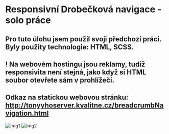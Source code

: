 # Responsivní Drobečková navigace - solo práce
## Pro tuto úlohu jsem použil svoji předchozí práci. Byly použity technologie: HTML, SCSS.
## ! Na webovém hostingu jsou reklamy, tudíž responsivita není stejná, jako když si HTML soubor otevřete sám v prohlížeči.
## Odkaz na statickou webovou stránku: http://tonyyhoserver.kvalitne.cz/breadcrumbNavigation.html
![img1](https://ctrlv.cz/shots/2020/04/16/3xib.png)
![img2](https://ctrlv.cz/shots/2020/04/16/ZeDj.png)
